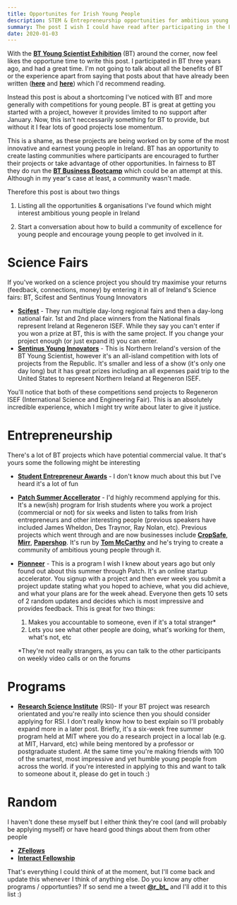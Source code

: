 ```yaml
---
title: Opportunites for Irish Young People
description: STEM & Entrepreneurship opportunities for ambitious young people in Ireland
summary: The post I wish I could have read after participating in the BT Young Scientist during 4th year. I was eager to do stuff but didn't know what to invest me time into.
date: 2020-01-03
---
```


With the [**BT Young Scientist Exhibition**](https://btyoungscientist.com/) (BT) around the corner, now feel likes the opportune time to write this post. I participated in BT three years ago, and had a great time. I'm not going to talk about all the benefits of BT or the experience apart from saying that posts about that have already been written ([**here**](https://medium.com/@frizzyroselle/how-to-succeed-at-science-fairs-c5aa3ce44cc4) and [**here**](https://btyoungscientist.com/benefits-of-participating/)) which I'd recommend reading.

Instead this post is about a shortcoming I've noticed with BT and more generally with competitions for young people. BT is great at getting you started with a project, however it provides limited to no support after January. Now, this isn't neccessarily something for BT to provide, but without it I fear lots of good projects lose momentum.

This is a shame, as these projects are being worked on by some of the most innovative and earnest young people in Ireland. BT has an opportunity to create lasting communities where participants are encouraged to further their projects or take advantage of other opportunities. In fairness to BT they do run the [**BT Business Bootcamp**](https://btyoungscientist.com/btys-business-bootcamp/) which could be an attempt at this. Although in my year's case at least, a community wasn't made.

Therefore this post is about two things

1. Listing all the opportunities & organisations I've found which might interest ambitious young people in Ireland

2. Start a conversation about how to build a community of excellence for young people and encourage young people to get involved in it.

# Science Fairs

If you've worked on a science project you should try maximise your returns (feedback, connections, money) by entering it in all of Ireland's Science fairs: BT, Scifest and Sentinus Young Innovators

- [**Scifest**](https://scifest.ie/) - They run multiple day-long regional fairs and then a day-long national fair. 1st and 2nd place winners from the National finals represent Ireland at Regeneron ISEF. While they say you can't enter if you won a prize at BT, this is with the same project. If you change your project enough (or just expand it) you can enter.
- [**Sentinus Young Innovators**](https://www.sentinus.co.uk/programmes/sentinus-young-innovators-2/) - This is Northern Ireland's version of the BT Young Scientist, however it's an all-island competition with lots of projects from the Republic. It's smaller and less of a show (it's only one day long) but it has great prizes including an all expenses paid trip to the United States to represent Northern Ireland at Regeneron ISEF.

You'll notice that both of these competitions send projects to Regeneron ISEF (International Science and Engineering Fair). This is an absolutely incredible experience, which I might try write about later to give it justice.

# Entrepreneurship

There's a lot of BT projects which have potential commercial value. It that's yours some the following might be interesting

- [**Student Entrepreneur Awards**](https://www.studententerprise.ie/) - I don't know much about this but I've heard it's a lot of fun
- [**Patch Summer Accellerator**](https://dogpatchlabs.com/patch/) - I'd highly recommend applying for this. It's a new(ish) program for Irish students where you work a project (commercial or not) for six weeks and listen to talks from Irish entrepreneurs and other interesting people (previous speakers have included James Wheldon, Des Traynor, Ray Nolan, etc). Previous projects which went through and are now businesses include [**CropSafe**](https://cropsafe.io/), [**Mirr**](https://mirr.tech/), [**Papershop**](https://papershop.io/). It's run by [**Tom McCarthy**](https://twitter.com/FusorFusion) and he's trying to create a community of ambitious young people through it.
- [**Pionneer**](https://pioneer.app/) - This is a program I wish I knew about years ago but only found out about this summer through Patch. It's an online startup accelerator. You signup with a project and then ever week you submit a project update stating what you hoped to achieve, what you did achieve, and what your plans are for the week ahead. Everyone then gets 10 sets of 2 random updates and decides which is most impressive and provides feedback. This is great for two things:

  1. Makes you accountable to someone, even if it's a total stranger\*
  2. Lets you see what other people are doing, what's working for them, what's not, etc

  \*They're not really strangers, as you can talk to the other participants on weekly video calls or on the forums

# Programs

- [**Research Science Institute**](https://www.cee.org/research-science-institute) (RSI)- If your BT project was research orientated and you're really into science then you should consider applying for RSI. I don't really know how to best explain so I'll probably expand more in a later post. Briefly, it's a six-week free summer program held at MIT where you do a research project in a local lab (e.g. at MIT, Harvard, etc) while being mentored by a professor or postgraduate student. At the same time you're making friends with 100 of the smartest, most impressive and yet humble young people from across the world. if you're interested in applying to this and want to talk to someone about it, please do get in touch :)

# Random

I haven't done these myself but I either think they're cool (and will probably be applying myself) or have heard good things about them from other people

- [**ZFellows**](https://www.zfellows.com/)
- [**Interact Fellowship**](https://joininteract.com/fellowship/)

That's everything I could think of at the moment, but I'll come back and update this whenever I think of anything else. Do you know any other programs / opportunties? If so send me a tweet [**@r_bt\_**](https://twitter.com/r_bt_) and I'll add it to this list :)
